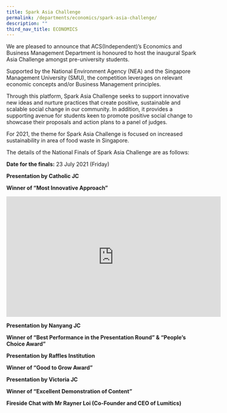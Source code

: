 ```yaml
---
title: Spark Asia Challenge
permalink: /departments/economics/spark-asia-challenge/
description: ""
third_nav_title: ECONOMICS
---
```

We are pleased to announce that ACS(Independent)’s Economics and Business Management Department is honoured to host the inaugural Spark Asia Challenge amongst pre-university students.

Supported by the National Environment Agency (NEA) and the Singapore Management University (SMU), the competition leverages on relevant economic concepts and/or Business Management principles.

Through this platform, Spark Asia Challenge seeks to support innovative new ideas and nurture practices that create positive, sustainable and scalable social change in our community. In addition, it provides a supporting avenue for students keen to promote positive social change to showcase their proposals and action plans to a panel of judges.

For 2021, the theme for Spark Asia Challenge is focused on increased sustainability in area of food waste in Singapore.

The details of the National Finals of Spark Asia Challenge are as follows:

**Date for the finals:** 23 July 2021 (Friday)

**Presentation by Catholic JC**

**Winner of “Most Innovative Approach”**

<iframe width="560" height="315" src="https://www.youtube.com/embed/-7kqU08Y-oo" title="Presentation by Catholic JC" frameborder="0" allow="accelerometer; autoplay; clipboard-write; encrypted-media; gyroscope; picture-in-picture; web-share" allowfullscreen></iframe>

**Presentation by Nanyang JC**

**Winner of “Best Performance in the Presentation Round” & “People’s Choice Award”**



**Presentation by Raffles Institution**

**Winner of “Good to Grow Award”**

**Presentation by Victoria JC**

**Winner of “Excellent Demonstration of Content”**

**Fireside Chat with Mr Rayner Loi (Co-Founder and CEO of Lumitics)**